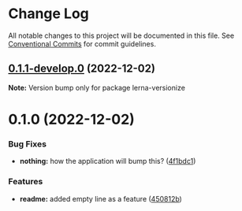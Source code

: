 # Change Log

All notable changes to this project will be documented in this file.
See [Conventional Commits](https://conventionalcommits.org) for commit guidelines.

## [0.1.1-develop.0](https://gitlab.meta.com.br/meta/smart/node/lerna-versionize/monorepo-example/compare/v0.1.0...v0.1.1-develop.0) (2022-12-02)

**Note:** Version bump only for package lerna-versionize





# 0.1.0 (2022-12-02)


### Bug Fixes

* **nothing:** how the application will bump this? ([4f1bdc1](https://gitlab.meta.com.br/meta/smart/node/lerna-versionize/monorepo-example/commit/4f1bdc1681bd5216db89756ec64466175edfda33))


### Features

* **readme:** added empty line as a feature ([450812b](https://gitlab.meta.com.br/meta/smart/node/lerna-versionize/monorepo-example/commit/450812b9593a0a258db22c37fdb4a60c66f2069b))
